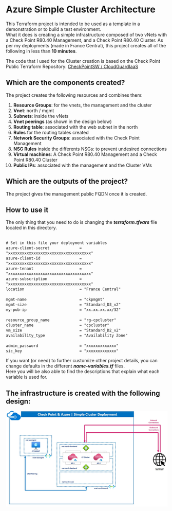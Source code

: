 # Azure Simple Cluster Architecture
This Terraform project is intended to be used as a template in a demonstration or to build a test environment.  
What it does is creating a simple infrastructure composed of two vNets with a Check Point R80.40 Management, and a Check Point R80.40 Cluster. As per my deployments (made in France Central), this project creates all of the following in less than __10 minutes__.   
   
The code that I used for the Cluster creation is based on the Check Point Public Terraform Repository: [CheckPointSW / CloudGuardIaaS](https://github.com/CheckPointSW/CloudGuardIaaS/tree/master/terraform) 

## Which are the components created?
The project creates the following resources and combines them:
1. **Resource Groups**: for the vnets, the management and the cluster
2. **Vnet**: north / mgmt
3. **Subnets**: inside the vNets
4. **Vnet peerings** (as shown in the design below)
5. **Routing table**: associated with the web subnet in the north
6. **Rules** for the routing tables created
7. **Network Security Groups**: associated with the Check Point Management
8. **NSG Rules** inside the differents NSGs: to prevent undesired connections
9. **Virtual machines**: A Check Point R80.40 Management and a Check Point R80.40 Cluster 
10. **Public IPs**: associated with the management and the Cluster VMs

## Which are the outputs of the project?
The project gives the management public FQDN once it is created.

## How to use it
The only thing that you need to do is changing the __*terraform.tfvars*__ file located in this directory.

```hcl

# Set in this file your deployment variables
azure-client-secret             = "xxxxxxxxxxxxxxxxxxxxxxxxxxxxxxxxxxxx"
azure-client-id                 = "xxxxxxxxxxxxxxxxxxxxxxxxxxxxxxxxxxxx"
azure-tenant                    = "xxxxxxxxxxxxxxxxxxxxxxxxxxxxxxxxxxxx"
azure-subscription              = "xxxxxxxxxxxxxxxxxxxxxxxxxxxxxxxxxxxx"
location                        = "France Central"

mgmt-name                       = "ckpmgmt"
mgmt-size                       = "Standard_D3_v2"
my-pub-ip                       = "xx.xx.xx.xx/32"

resource_group_name             = "rg-cpcluster"
cluster_name                    = "cpcluster"
vm_size                         = "Standard_D2_v2"
availability_type               = "Availability Zone"

admin_password                  = "xxxxxxxxxxxxx"
sic_key                         = "xxxxxxxxxxxxx"
```
If you want (or need) to further customize other project details, you can change defaults in the different __*name-variables.tf*__ files.   
Here you will be also able to find the descriptions that explain what each variable is used for.

## The infrastructure is created with the following design:
![Architectural Design](/zimages/schema-simple-cluster.jpg)